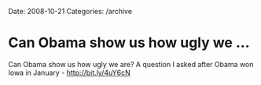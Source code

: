 Date: 2008-10-21
Categories: /archive

# Can Obama show us how ugly we ...

Can Obama show us how ugly we are? A question I asked after Obama won Iowa in January - http://bit.ly/4uY6cN
